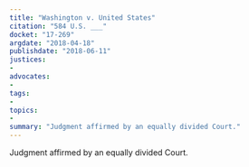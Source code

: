 ```yaml
---
title: "Washington v. United States"
citation: "584 U.S. ___"
docket: "17-269"
argdate: "2018-04-18"
publishdate: "2018-06-11"
justices:
- 
advocates:
- 
tags:
- 
topics:
- 
summary: "Judgment affirmed by an equally divided Court."
---
```

Judgment affirmed by an equally divided Court.

